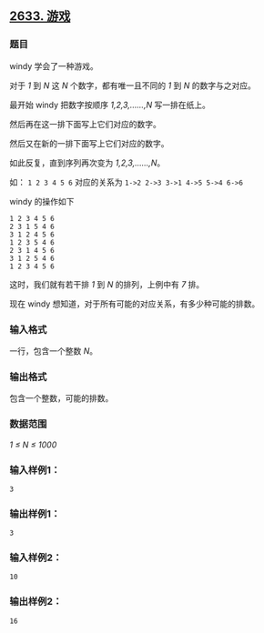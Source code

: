 ## [2633. 游戏](https://www.acwing.com/problem/content/2635/)

### 题目

windy 学会了一种游戏。

对于 *1* 到 *N* 这 *N* 个数字，都有唯一且不同的 *1* 到 *N* 的数字与之对应。

最开始 windy 把数字按顺序 *1,2,3,……,N* 写一排在纸上。

然后再在这一排下面写上它们对应的数字。

然后又在新的一排下面写上它们对应的数字。

如此反复，直到序列再次变为 *1,2,3,……,N*。

如： `1 2 3 4 5 6` 对应的关系为 `1->2 2->3 3->1 4->5 5->4 6->6`

windy 的操作如下

```
1 2 3 4 5 6
2 3 1 5 4 6
3 1 2 4 5 6
1 2 3 5 4 6
2 3 1 4 5 6
3 1 2 5 4 6
1 2 3 4 5 6
```

这时，我们就有若干排 *1* 到 *N* 的排列，上例中有 *7* 排。

现在 windy 想知道，对于所有可能的对应关系，有多少种可能的排数。

### 输入格式

一行，包含一个整数 *N*。

### 输出格式

包含一个整数，可能的排数。

### 数据范围

*1 ≤ N ≤ 1000*

### 输入样例1：

```
3
```

### 输出样例1：

```
3
```

### 输入样例2：

```
10
```

### 输出样例2：

```
16
```
